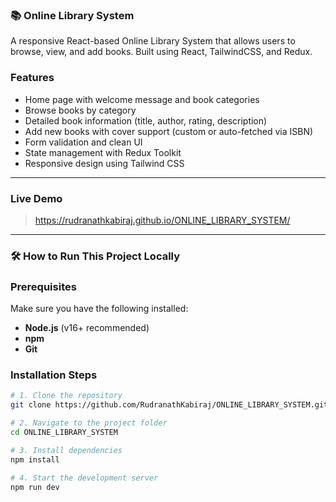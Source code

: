 ### 📚 Online Library System

A responsive React-based Online Library System that allows users to browse, view, and add books. Built using React, TailwindCSS, and Redux.

### Features

- Home page with welcome message and book categories
- Browse books by category
- Detailed book information (title, author, rating, description)
- Add new books with cover support (custom or auto-fetched via ISBN)
- Form validation and clean UI
- State management with Redux Toolkit
- Responsive design using Tailwind CSS

---

### Live Demo

> https://rudranathkabiraj.github.io/ONLINE_LIBRARY_SYSTEM/

---


### 🛠️ How to Run This Project Locally

### Prerequisites

Make sure you have the following installed:
- **Node.js** (v16+ recommended)
- **npm** 
- **Git**

### Installation Steps

```bash
# 1. Clone the repository
git clone https://github.com/RudranathKabiraj/ONLINE_LIBRARY_SYSTEM.git

# 2. Navigate to the project folder
cd ONLINE_LIBRARY_SYSTEM

# 3. Install dependencies
npm install

# 4. Start the development server
npm run dev


